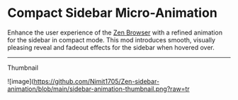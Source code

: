 
# Compact Sidebar Micro-Animation

Enhance the user experience of the [Zen Browser](https://zen-browser.app/) with a refined animation for the sidebar in compact mode. This mod introduces smooth, visually pleasing reveal and fadeout effects for the sidebar when hovered over.

---

Thumbnail

![image](https://github.com/Nimit1705/Zen-sidebar-animation/blob/main/sidebar-animation-thumbnail.png?raw=tr